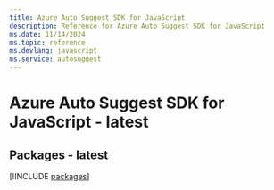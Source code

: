 ```yaml
---
title: Azure Auto Suggest SDK for JavaScript
description: Reference for Azure Auto Suggest SDK for JavaScript
ms.date: 11/14/2024
ms.topic: reference
ms.devlang: javascript
ms.service: autosuggest
---
```

# Azure Auto Suggest SDK for JavaScript - latest
## Packages - latest
[!INCLUDE [packages](auto-suggest-index.md)]